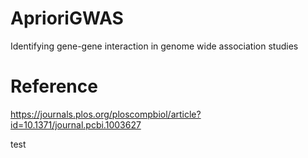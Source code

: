 # AprioriGWAS
Identifying gene-gene interaction in genome wide association studies


# Reference
https://journals.plos.org/ploscompbiol/article?id=10.1371/journal.pcbi.1003627

test
